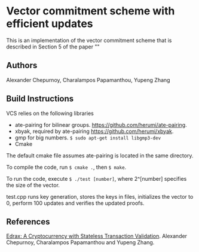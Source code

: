 # Vector commitment scheme with efficient updates
This is an implementation of the vector commitment scheme that is described in Section 5 of the paper "" 
## Authors
Alexander Chepurnoy, Charalampos Papamanthou, Yupeng Zhang
## Build Instructions
VCS relies on the following libraries
* ate-pairing for bilinear groups. https://github.com/herumi/ate-pairing.
* xbyak, required by ate-pairing https://github.com/herumi/xbyak.
* gmp for big numbers. ```$ sudo apt-get install libgmp3-dev```
* Cmake

The default cmake file assumes ate-pairing is located in the same directory. 

To compile the code, run ```$ cmake .```, then ```$ make```. 

To run the code, execute ```$ ./test [number]```, where 2^[number] specifies the size of the vector. 

test.cpp runs key generation, stores the keys in files, initializes the vector to 0, perform 100 updates and verifies the updated proofs.

## References

[Edrax: A Cryptocurrency with Stateless Transaction Validation](https://eprint.iacr.org/2018/968). Alexander Chepurnoy, Charalampos Papamanthou and Yupeng Zhang.
